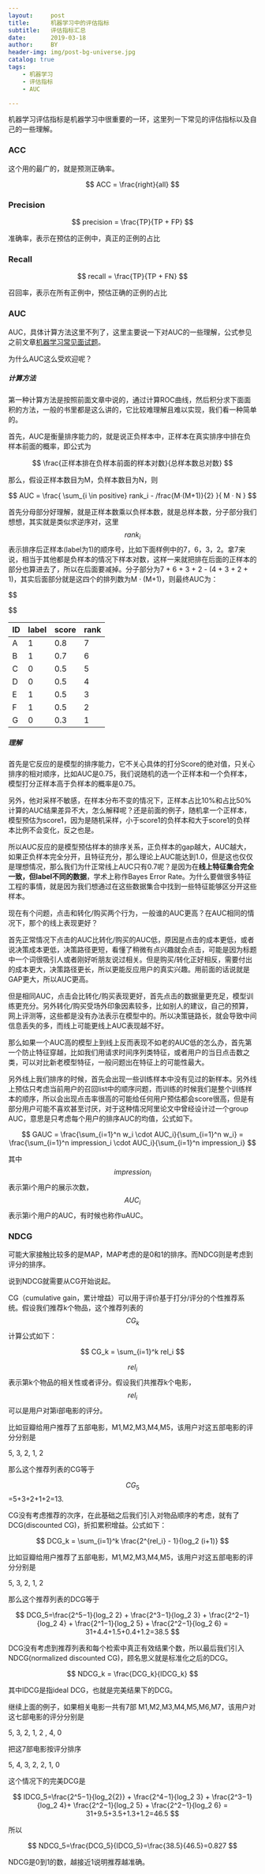 ```yaml
---
layout:     post
title:      机器学习中的评估指标
subtitle:   评估指标汇总
date:       2019-03-18
author:     BY
header-img: img/post-bg-universe.jpg
catalog: true
tags:
    - 机器学习
    - 评估指标
    - AUC

---
```


机器学习评估指标是机器学习中很重要的一环，这里列一下常见的评估指标以及自己的一些理解。

### ACC

这个用的最广的，就是预测正确率。

$$
ACC = \frac{right}{all}
$$

### Precision

$$
precision = \frac{TP}{TP + FP}
$$

准确率，表示在预估的正例中，真正的正例的占比

### Recall

$$
recall = \frac{TP}{TP + FN}
$$

召回率，表示在所有正例中，预估正确的正例的占比

### AUC

AUC，具体计算方法这里不列了，这里主要说一下对AUC的一些理解，公式参见之前文章[机器学习常见面试题](http://yougth.top/2018/04/16/%E6%9C%BA%E5%99%A8%E5%AD%A6%E4%B9%A0%E5%B8%B8%E8%A7%81%E9%9D%A2%E8%AF%95%E9%A2%98%E7%9B%AE/)。

为什么AUC这么受欢迎呢？

##### 计算方法

第一种计算方法是按照前面文章中说的，通过计算ROC曲线，然后积分求下面面积的方法，一般的书里都是这么讲的，它比较难理解且难以实现，我们看一种简单的。

首先，AUC是衡量排序能力的，就是说正负样本中，正样本在真实排序中排在负样本前面的概率，即公式为

$$
\frac{正样本排在负样本前面的样本对数}{总样本数总对数}
$$

那么，假设正样本数目为M，负样本数目为N，则

$$
AUC = \frac{ \sum_{i \in positive} rank_i - /frac{M·(M+1)}{2} }{ M · N }
$$

首先分母部分好理解，就是正样本数乘以负样本数，就是总样本数，分子部分我们想想，其实就是类似求逆序对，这里$$rank_i$$表示排序后正样本(label为1)的顺序号，比如下面样例中的7，6，3，2。拿7来说，相当于其他都是负样本的情况下样本对数，这样一来就把排在后面的正样本的部分也算进去了，所以在后面要减掉。分子部分为7 + 6 + 3 + 2 - (4 + 3 + 2 + 1)，其实后面部分就是这四个的排列数为M · (M+1)，则最终AUC为：

$$

$$


| ID | label | score | rank |
| ----|---- |---- | ---- |
| A  | 1 | 0.8  | 7 |
| B  | 1 | 0.7  | 6 |
| C  | 0 | 0.5  | 5 |
| D  | 0 | 0.5  | 4 |
| E  | 1 | 0.5  | 3 |
| F  | 1 | 0.5  | 2 |
| G  | 0 | 0.3  | 1 |

##### 理解

首先是它反应的是模型的排序能力，它不关心具体的打分Score的绝对值，只关心排序的相对顺序，比如AUC是0.75，我们说随机的选一个正样本和一个负样本，模型打分正样本高于负样本的概率是0.75。

另外，他对采样不敏感，在样本分布不变的情况下，正样本占比10%和占比50%计算的AUC结果差异不大，怎么解释呢？还是前面的例子，随机拿一个正样本，模型预估为score1，因为是随机采样，小于score1的负样本和大于score1的负样本比例不会变化，反之也是。

所以AUC反应的是模型预估样本的排序关系，正负样本的gap越大，AUC越大，如果正负样本完全分开，且特征充分，那么理论上AUC能达到1.0，但是这也仅仅是理想情况，那么我们为什正常线上AUC只有0.7呢？是因为在**线上特征集合完全一致，但label不同的数据**，学术上称作Bayes Error Rate。为什么要做很多特征工程的事情，就是因为我们想通过在这些数据集合中找到一些特征能够区分开这些样本。

现在有个问题，点击和转化/购买两个行为，一般谁的AUC更高？在AUC相同的情况下，那个的线上表现更好？

首先正常情况下点击的AUC比转化/购买的AUC低，原因是点击的成本更低，或者说决策成本更低，决策路径更短，看懂了稍微有点兴趣就会点击，可能是因为标题中一个词很吸引人或者刚好听朋友说过相关。但是购买/转化正好相反，需要付出的成本更大，决策路径更长，所以更能反应用户的真实兴趣。用前面的话说就是GAP更大，所以AUC更高。

但是相同AUC，点击会比转化/购买表现更好，首先点击的数据量更充足，模型训练更充分。另外转化/购买受场外印象因素较多，比如别人的建议，自己的预算，网上评测等，这些都是没有办法表示在模型中的。所以决策链路长，就会导致中间信息丢失的多，而线上可能更线上AUC表现越不好。

那么如果一个AUC高的模型上到线上反而表现不如老的AUC低的怎么办，首先第一个防止特征穿越，比如我们用请求时间序列类特征，或者用户的当日点击数之类，可以对比新老模型特征，一般问题出在特征上的可能性最大。

另外线上我们排序的时候，首先会出现一些训练样本中没有见过的新样本。另外线上预估只考虑当前用户的召回list中的顺序问题，而训练的时候我们是整个训练样本的顺序，所以会出现点击率很高的可能给任何用户预估都会score很高，但是有部分用户可能不喜欢甚至讨厌，对于这种情况阿里论文中曾经设计过一个group AUC，意思是只考虑每个用户的排序AUC的均值，公式如下。

$$
GAUC = \frac{\sum_{i=1}^n w_i \cdot AUC_i}{\sum_{i=1}^n w_i} = \frac{\sum_{i=1}^n impression_i \cdot AUC_i}{\sum_{i=1}^n impression_i}
$$

其中$$impression_i$$表示第i个用户的展示次数，$$AUC_i$$表示第i个用户的AUC，有时候也称作uAUC。

### NDCG

可能大家接触比较多的是MAP，MAP考虑的是0和1的排序。而NDCG则是考虑到评分的排序。

说到NDCG就需要从CG开始说起。

CG（cumulative gain，累计增益）可以用于评价基于打分/评分的个性推荐系统。假设我们推荐k个物品，这个推荐列表的$$CG_k$$计算公式如下：

$$
CG_k = \sum_{i=1}^k rel_i
$$

$$rel_i$$表示第k个物品的相关性或者评分。假设我们共推荐k个电影，$$rel_i$$可以是用户对第i部电影的评分。

比如豆瓣给用户推荐了五部电影，M1,M2,M3,M4,M5，该用户对这五部电影的评分分别是

5, 3, 2, 1, 2

那么这个推荐列表的CG等于

$$CG_5$$=5+3+2+1+2=13.

CG没有考虑推荐的次序，在此基础之后我们引入对物品顺序的考虑，就有了DCG(discounted CG)，折扣累积增益。公式如下：

$$
DCG_k = \sum_{i=1}^k \frac{2^{rel_i} - 1}{log_2 (i+1)}
$$

比如豆瓣给用户推荐了五部电影，M1,M2,M3,M4,M5，该用户对这五部电影的评分分别是

5, 3, 2, 1, 2

那么这个推荐列表的DCG等于

$$
DCG_5=\frac{2^5−1}{log_2 2} + \frac{2^3−1}{log_2 3} + \frac{2^2−1}{log_2 4} + \frac{2^1−1}{log_2 5} + \frac{2^2−1}{log_2 6} = 31+4.4+1.5+0.4+1.2=38.5
$$

DCG没有考虑到推荐列表和每个检索中真正有效结果个数，所以最后我们引入NDCG(normalized discounted CG)，顾名思义就是标准化之后的DCG。

$$
NDCG_k = \frac{DCG_k}{IDCG_k}
$$

其中IDCG是指ideal DCG，也就是完美结果下的DCG。

继续上面的例子，如果相关电影一共有7部 M1,M2,M3,M4,M5,M6,M7，该用户对这七部电影的评分分别是

5, 3, 2, 1, 2 , 4, 0

把这7部电影按评分排序

5, 4, 3, 2, 2, 1, 0

这个情况下的完美DCG是

$$
IDCG_5=\frac{2^5−1}{log_2{2}} + \frac{2^4−1}{log_2 3} + \frac{2^3−1}{log_2 4}+ \frac{2^2−1}{log_2 5} + \frac{2^2−1}{log_2 6} = 31+9.5+3.5+1.3+1.2=46.5
$$

所以

$$
NDCG_5=\frac{DCG_5}{IDCG_5}=\frac{38.5}{46.5}=0.827
$$

NDCG是0到1的数，越接近1说明推荐越准确。
